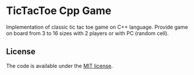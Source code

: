 # TicTacToe Cpp Game

Implementation of classic tic tac toe game on C++ language.
Provide game on board from 3 to 16 sizes with 2 players or with PC (random cell).

## License

The code is available under the [MIT license](LICENSE).

